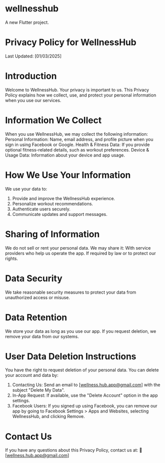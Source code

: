 # wellnesshub

A new Flutter project.

# Privacy Policy for WellnessHub
Last Updated: [01/03/2025]

# Introduction
   
Welcome to WellnessHub. Your privacy is important to us. This Privacy Policy explains how we collect, use, and protect your personal information when you use our services.

# Information We Collect
   
When you use WellnessHub, we may collect the following information:
Personal Information: Name, email address, and profile picture when you sign in using Facebook or Google.
Health & Fitness Data: If you provide optional fitness-related details, such as workout preferences.
Device & Usage Data: Information about your device and app usage.

# How We Use Your Information

We use your data to:
 1.  Provide and improve the WellnessHub experience.
 2.  Personalize workout recommendations.
 3.  Authenticate users securely.
 4.  Communicate updates and support messages.
   
# Sharing of Information

We do not sell or rent your personal data. We may share it:
  With service providers who help us operate the app.
  If required by law or to protect our rights.

# Data Security

We take reasonable security measures to protect your data from unauthorized access or misuse.

# Data Retention
   
We store your data as long as you use our app. If you request deletion, we remove your data from our systems.

# User Data Deletion Instructions
   
You have the right to request deletion of your personal data. You can delete your account and data by:
1. Contacting Us: Send an email to [wellness.hub.app@gmail.com] with the subject "Delete My Data".
2. In-App Request: If available, use the "Delete Account" option in the app settings.
3. Facebook Users: If you signed up using Facebook, you can remove our app by going to Facebook Settings > Apps and Websites, selecting WellnessHub, and clicking Remove.

# Contact Us

If you have any questions about this Privacy Policy, contact us at:
📧 [wellness.hub.app@gmail.com]

